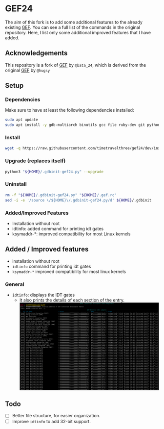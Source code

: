 # GEF24
The aim of this fork is to add some additional features to the already existing [GEF](https://github.com/bata24/gef). You can see a full list of the commands in the original repository. Here, I list only some additional improved features that I have added.

## Acknowledgements

This repository is a fork of [GEF](https://github.com/bata24/gef) by `@bata_24`, which is derived from the original [GEF](https://github.com/hugsy/gef) by `@hugsy`

## Setup

### Dependencies

Make sure to have at least the following dependencies installed:

```sh
sudo apt update
sudo apt install -y gdb-multiarch binutils gcc file ruby-dev git python3-pip python3-crccheck python3-unicorn python3-capstone 
```

### Install

```sh
wget -q https://raw.githubusercontent.com/timetravelthree/gef24/dev/install.sh -O- | sh
```

### Upgrade (replaces itself)
```sh
python3 "${HOME}/.gdbinit-gef24.py" --upgrade
```

### Uninstall

```sh
rm -f "${HOME}/.gdbinit-gef24.py" "${HOME}/.gef.rc"
sed -i -e '/source \/${HOME}\/.gdbinit-gef24.py/d' ${HOME}/.gdbinit
```


### Added/Improved Features
* Installation without root
* idtinfo: added command for printing idt gates
* ksymaddr-*: improved compatibility for most Linux kernels

## Added / Improved features

- installation without root
- `idtinfo` command for printing idt gates
- `ksymaddr-*` improved compatibility for most linux kernels

### General
* `idtinfo`: displays the IDT gates
    * It also prints the details of each section of the entry.
    ![](images/interrupt_gates.png)


## Todo
 - [ ] Better file structure, for easier organization.
 - [ ] Improve `idtinfo` to add 32-bit support.
